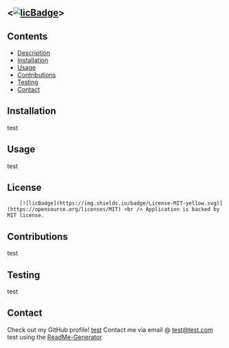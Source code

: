  
# <test> 
## <[![licBadge](https://img.shields.io/badge/License-MIT-yellow.svg)](https://opensource.org/licenses/MIT)>
## Contents
- [Description](#description)
- [Installation](#installation)
- [Usage](#usage)
- [Contributions](#contributions)
- [Testing](#testing)
- [Contact](#contact)
## Installation
test
## Usage
test
## License
        [![licBadge](https://img.shields.io/badge/License-MIT-yellow.svg)](https://opensource.org/licenses/MIT) <br /> Application is backed by MIT license.
## Contributions
test
## Testing
test
## Contact
Check out my GitHub profile!
[test](https://github.com/test)
Contact me via email @ test@test.com
test using the [ReadMe-Generator](https://github.com/jicard/Node-Readme-Generator-Challenge)
